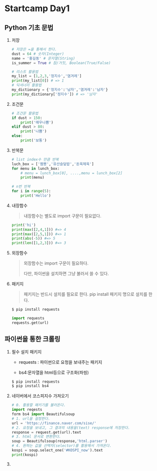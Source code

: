 # Startcamp Day1

## Python 기초 문법

1. 저장

   ```Python
   # 저장은 =을 통해서 한다.
   dust = 64 # 숫자(Integer)
   name = '홍길동' # 문자열(String)
   is_summer = True # 참/거짓, Boolean(True/False)
   ```

   ```python
   # 리스트 활용법
   my_list = [1,2,3,'정지수','염겨레']
   print(my_list[0]) # => 1
   # 딕셔너리 활용법
   my_dictionary = {'정지수':'남자','염겨레':'남자'}
   print(my_dictionary['정지수']) # => '남자'
   ```

2. 조건문

   ```python
   # 조건문 활용법
   if dust > 150:
       print('매우나쁨')
   elif dust > 80:
       print('나쁨')
   else:
       print('보통')
   ```

3. 반복문

   ```python
   # list index수 만큼 반복
   luch_box = ['짬뽕','유산슬덮밥','돈육제육']
   for menu in lunch_box:
       # menu = lunch_box[0], ....,menu = lunch_box[2]
       print(menu)
       
   # n번 반복
   for i in range(5):
       print('Hello')
   ```

4. 내장함수

   > 내장함수는 별도로 import 구문이 필요없다.
   
   ```python
   print('hi')
   print(max([2,4,1])) #=> 4
   print(max([2,5,1])) #=> 1
   print(abs(-5)) #=> 5
   print(len([1,2,3])) #=> 3
   ```
   
5. 외장함수

   > 외장함수는 import 구문이 필요하다.
   >
   > 다만, 파이썬을 설치하면 그냥 불러서 쓸 수 있다.
   
6. 패키지

   > 패키지는 반드시 설치를 필요로 한다.
   pip install 패키지 명으로 설치를 한다.
   ```python
   $ pip install requests
   
   import requests
   requests.get(url)
   ```
   
## 파이썬을 통한 크롤링

 1. 필수 설치 패키지

    - requests : 파이썬으로 요청을 보내주는 패키지

    - bs4:문자열을 html등으로 구조화(파씽)

    ```python
    $ pip install requests
    $ pip install bs4
    ```

 2. 네이버에서 코스피지수 가져오기

    ```python
    # 0. 활용할 패키기를 불러온다.
    import reqests
    form bs4 import Beautifulsoup
    # 1. url을 설정한다.
    url = 'https://finance.naver.com/sise/'
    # 2. 요청을 보내고, 그 결과의 내용을(text) response에 저장한다.
    response = request.get(url).text
    # 3. html 문서로 변환한다.
    soup = Beautifulsoup(response,'html.parser')
    # 4. 원하는 값을 선택자(selector)를 활용해서 가져온다.
    kospi = soup.select_one('#KOSPI_now').text
    print(kospi)
    ```

    

 3. 